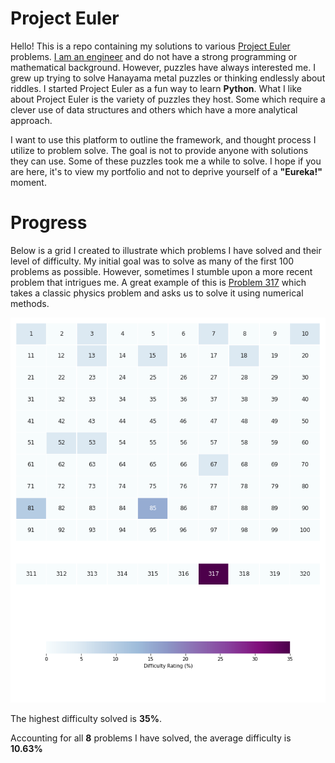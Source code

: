 # Project Euler

Hello! This is a repo containing my solutions to various [Project Euler](https://projecteuler.net/about) problems. [I am an engineer](https://www.linkedin.com/in/eduardo-ocampo) and do not have a strong programming or mathematical background. However, puzzles have always interested me. I grew up trying to solve Hanayama metal puzzles or thinking endlessly about riddles. I started Project Euler as a fun way to learn **Python**. What I like about Project Euler is the variety of puzzles they host. Some which require a clever use of data structures and others which have a more analytical approach. 

I want to use this platform to outline the framework, and thought process I utilize to problem solve. The goal is not to provide anyone with solutions they can use. Some of these puzzles took me a while to solve. I hope if you are here, it's to view my portfolio and not to deprive yourself of a **"Eureka!"** moment.

# Progress

Below is a grid I created to illustrate which problems I have solved and their level of difficulty. My initial goal was to solve as many of the first 100 problems as possible. However, sometimes I stumble upon a more recent problem that intrigues me. A great example of this is [Problem 317](Python/Problem_317) which takes a classic physics problem and asks us to solve it using numerical methods. 

![](progress_heatmap.png)

The highest difficulty solved is **35%**.

Accounting for all **8** problems I have solved, the average difficulty is **10.63%**
